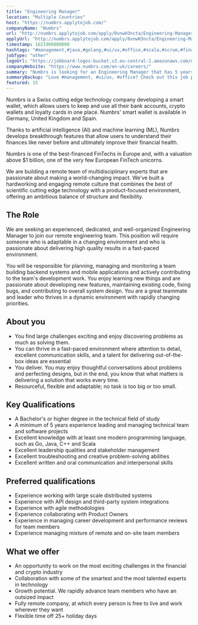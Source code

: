 ```yaml
---
title: "Engineering Manager"
location: "Multiple Countries"
host: "https://numbrs.applytojob.com/"
companyName: "Numbrs"
url: "http://numbrs.applytojob.com/apply/0vnwH3ncta/Engineering-Manager-Remote"
applyUrl: "http://numbrs.applytojob.com/apply/0vnwH3ncta/Engineering-Manager-Remote"
timestamp: 1621900800000
hashtags: "#management,#java,#golang,#ui/ux,#office,#scala,#scrum,#finance,#monitoring"
jobType: "other"
logoUrl: "https://jobboard-logos-bucket.s3.eu-central-1.amazonaws.com/numbrs-personal-finance-ag"
companyWebsite: "https://www.numbrs.com/en-uk/careers/"
summary: "Numbrs is looking for an Engineering Manager that has 5 years experience leading and managing technical team and software projects."
summaryBackup: "Love #management, #ui/ux, #office? Check out this job post!"
featured: 15
---
```


Numbrs is a Swiss cutting edge technology company developing a smart wallet, which allows users to keep and use all their bank accounts, crypto wallets and loyalty cards in one place. Numbrs' smart wallet is available in Germany, United Kingdom and Spain. 

Thanks to artificial intelligence (AI) and machine learning (ML), Numbrs develops breakthrough features that allow users to understand their finances like never before and ultimately improve their financial health. 

Numbrs is one of the best-financed FinTechs in Europe and, with a valuation above $1 billion, one of the very few European FinTech unicorns.

We are building a remote team of multidisciplinary experts that are passionate about making a world-changing impact. We've built a hardworking and engaging remote culture that combines the best of scientific cutting edge technology with a product-focused environment, offering an ambitious balance of structure and flexibility.

## The Role

We are seeking an experienced, dedicated, and well-organized Engineering Manager to join our remote engineering team. This position will require someone who is adaptable in a changing environment and who is passionate about delivering high quality results in a fast-paced environment.

You will be responsible for planning, managing and monitoring a team building backend systems and mobile applications and actively contributing to the team's development work. You enjoy learning new things and are passionate about developing new features, maintaining existing code, fixing bugs, and contributing to overall system design. You are a great teammate and leader who thrives in a dynamic environment with rapidly changing priorities.

## About you

*   You find large challenges exciting and enjoy discovering problems as much as solving them.
*   You can thrive in a fast-paced environment where attention to detail, excellent communication skills, and a talent for delivering out-of-the-box ideas are essential
*   You deliver. You may enjoy thoughtful conversations about problems and perfecting designs, but in the end, you know that what matters is delivering a solution that works every time.
*   Resourceful, flexible and adaptable; no task is too big or too small.

## Key Qualifications

*   A Bachelor's or higher degree in the technical field of study
*   A minimum of 5 years experience leading and managing technical team and software projects
*   Excellent knowledge with at least one modern programming language, such as Go, Java, C++ and Scala
*   Excellent leadership qualities and stakeholder management
*   Excellent troubleshooting and creative problem-solving abilities
*   Excellent written and oral communication and interpersonal skills

## Preferred qualifications

*   Experience working with large scale distributed systems
*   Experience with API design and third-party system integrations
*   Experience with agile methodologies
*   Experience collaborating with Product Owners
*   Experience in managing career development and performance reviews for team members
*   Experience managing mixture of remote and on-site team members

## What we offer

*   An opportunity to work on the most exciting challenges in the financial and crypto industry
*   Collaboration with some of the smartest and the most talented experts in technology
*   Growth potential. We rapidly advance team members who have an outsized impact
*   Fully remote company, at which every person is free to live and work wherever they want
*   Flexible time off 25+ holiday days
